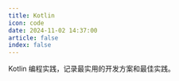 ```yaml
---
title: Kotlin
icon: code
date: 2024-11-02 14:37:00
article: false
index: false
---
```


Kotlin 编程实践，记录最实用的开发方案和最佳实践。

<Catalog />